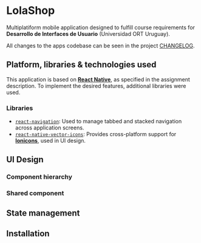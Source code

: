 # LolaShop

Multiplatiform mobile application designed to fulfill course requirements for **Desarrollo de Interfaces de Usuario** (Universidad ORT Uruguay). 

All changes to the apps codebase can be seen in the project [CHANGELOG](https://github.com/bcerban/lolashop/blob/master/CHANGELOG.md). 


## Platform, libraries & technologies used

This application is based on [**React Native**](), as specified in the assignment description. To implement the desired features, additional libraries were used. 

### Libraries
- [`react-navigation`](https://reactnavigation.org): Used to manage tabbed and stacked navigation across application screens.  
- [`react-native-vector-icons`](https://www.npmjs.com/package/react-native-vector-icons): Provides cross-platform support for [**Ionicons**](https://ionicons.com/), used in UI design.

## UI Design

### Component hierarchy

### Shared component

## State management

## Installation